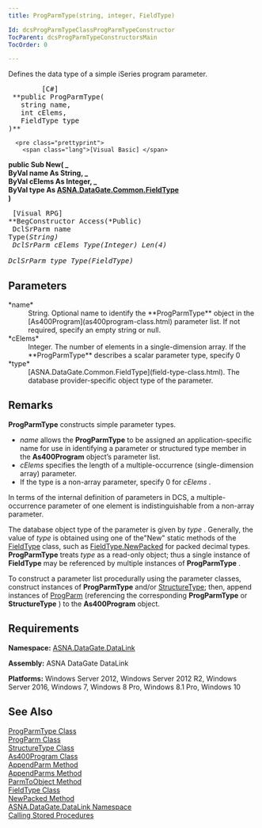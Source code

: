 ```yaml
---
title: ProgParmType(string, integer, FieldType)

Id: dcsProgParmTypeClassProgParmTypeConstructor
TocParent: dcsProgParmTypeConstructorsMain
TocOrder: 0

---
```


Defines the data type of a simple iSeries program parameter.
<pre class="prettyprint">
        <span class="lang">[C#]</span>
 **public ProgParmType(<br />   string name,<br />   int cElems,<br />   FieldType type<br />)**  </pre>
      <pre class="prettyprint">
        <span class="lang">[Visual Basic] </span>
 **public Sub New( _<br />   ByVal name As String, _<br />   ByVal cElems As Integer, _<br />   ByVal type As [ASNA.DataGate.Common.FieldType](field-type-class.html)<br />)**  </pre>
      <pre class="prettyprint">
        <span class="lang">[Visual RPG]</span>
 **BegConstructor Access(*Public)<br />   DclSrParm name Type(*String)<br />   DclSrParm cElems Type(*Integer) Len(4)<br />   DclSrParm type Type(FieldType)** 
      </pre>

## Parameters

<dl>
        <dt>
 *name* 
        </dt>
        <dd>String.  Optional name to identify the **ProgParmType**  object 
						in the [As400Program](as400program-class.html) parameter list. 
						 If not required, specify an empty string or null.  </dd>
        <dt>
 *cElems*  
							</dt>
        <dd>Integer.  The number of elements in a single-dimension array.  If the **ProgParmType**  describes a scalar parameter type, specify 0 </dd>
        <dt>
 *type*  
									</dt>
        <dd>
[ASNA.DataGate.Common.FieldType](field-type-class.html).  The 
										database provider-specific object type of the parameter.
									</dd>
</dl>

## Remarks

**ProgParmType** constructs simple parameter types. 

- *name* allows the **ProgParmType** to be assigned an application-specific name for use in identifying a parameter or structured type member in the **As400Program** object’s parameter list.
- *cElems* specifies the length of a multiple-occurrence (single-dimension array) parameter.
- If the type is a non-array parameter, specify 0 for *cElems* .

In terms of the internal definition of parameters in DCS, a multiple-occurrence parameter of one element is indistinguishable from a non-array parameter.

The database object type of the parameter is given by *type* . Generally, the value of *type* is obtained using one of the"New" static methods of the [FieldType](field-type-class.html) class, such as [FieldType.NewPacked](field-type-class-new-packed-method.html) for packed decimal types. **ProgParmType** treats *type* as a read-only object; thus a single instance of **FieldType** may be referenced by multiple instances of **ProgParmType** .

To construct a parameter list procedurally using the parameter classes, construct instances of **ProgParmType** and/or [ StructureType](structure-type-class.html); then, append instances of [ ProgParm](prog-parm-class.html) (referencing the corresponding **ProgParmType** or **StructureType** ) to the **As400Program** object.
## Requirements

**Namespace:** [ASNA.DataGate.DataLink](datagate-data-link-namespace.html) 

<span> **Assembly:** ASNA DataGate DataLink</span> 

<span> **Platforms:** Windows Server 2012, Windows Server 2012 R2, Windows Server 2016, Windows 7, Windows 8 Pro, Windows 8.1 Pro, Windows 10</span>
## See Also


[ProgParmType Class](prog-parm-type-class.html)
      <br />
[ProgParm Class](prog-parm-class.html) 
				<br />[StructureType Class](structure-type-class.html)<br />
[As400Program Class](as400program-class.html)<br />
[AppendParm Method](as400program-class-append-parm-method.html)<br />
[AppendParms Method](as400program-class-append-parms-method.html)<br />
[ParmToObject Method](as400program-class-parm-to_object-method-main.html)<br />
[FieldType Class](field-type-class.html)<br />
[NewPacked Method](field-type-class-new-packed-method.html)<br />
[ASNA.DataGate.DataLink Namespace](datagate-data-link-namespace.html)<br />
[Calling Stored Procedures](calling-stored-procedures.html)

